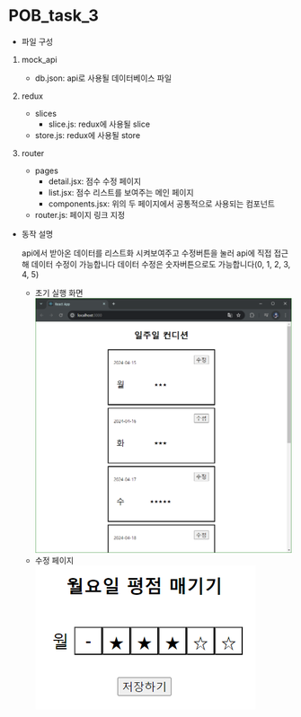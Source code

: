 # POB_task_3

- 파일 구성

1. mock_api

   - db.json: api로 사용될 데이터베이스 파일

2. redux

   - slices
     - slice.js: redux에 사용될 slice
   - store.js: redux에 사용될 store

3. router

   - pages
     - detail.jsx: 점수 수정 페이지
     - list.jsx: 점수 리스트를 보여주는 메인 페이지
     - components.jsx: 위의 두 페이지에서 공통적으로 사용되는 컴포넌트
   - router.js: 페이지 링크 지정

- 동작 설명

  api에서 받아온 데이터를 리스트화 시켜보여주고
  수정버튼을 눌러 api에 직접 접근해 데이터 수정이 가능합니다
  데이터 수정은 숫자버튼으로도 가능합니다(0, 1, 2, 3, 4, 5)

  - 초기 실행 화면  
    ![alt text](a.png)
  - 수정 페이지  
    ![alt text](b.png)
